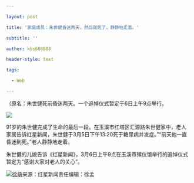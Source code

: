 ---
layout: post
title: '家庭成员：朱世健昏迷两天，然后就死了，静静地走着。'
subtitle: ''
author: kbs668888
header-style: text
tags:
  - Web
---
（原名：朱世健死前昏迷两天。一个追悼仪式暂定于6日上午9点举行。

![](http://dingyue.ws.126.net/WfvR8n5qDhJGAFvnaPamOZk96il9cAlCCDffNxetiGVNd1551850953349compressflag.jpg)

91岁的朱世健完成了生命的最后一段。在玉溪市红塔区汇源路朱世健家中，老人家属告诉红星新闻，朱世健于3月5日下午13:20死于糖尿病并发症。”“前天他一直昏迷到死。”老人静静地走着。

朱世健的儿媳告诉《红星新闻》，3月6日上午9点在玉溪市殡仪馆举行的追悼仪式暂定为“感谢大家对老人的关心”。

[![徐萌](http://static.ws.126.net/cnews/css13/img/end_news.png)](https://news.163.com/)来源：红星新闻责任编辑：徐孟

